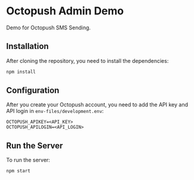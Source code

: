 # Octopush Admin Demo

Demo for Octopush SMS Sending.

## Installation

After cloning the repository, you need to install the dependencies:

```bash
npm install
```

## Configuration

After you create your Octopush account, you need to add the API key and API login in `env-files/development.env`:

```env
OCTOPUSH_APIKEY=<API_KEY>
OCTOPUSH_APILOGIN=<API_LOGIN>
```

## Run the Server

To run the server:

```bash
npm start
```
